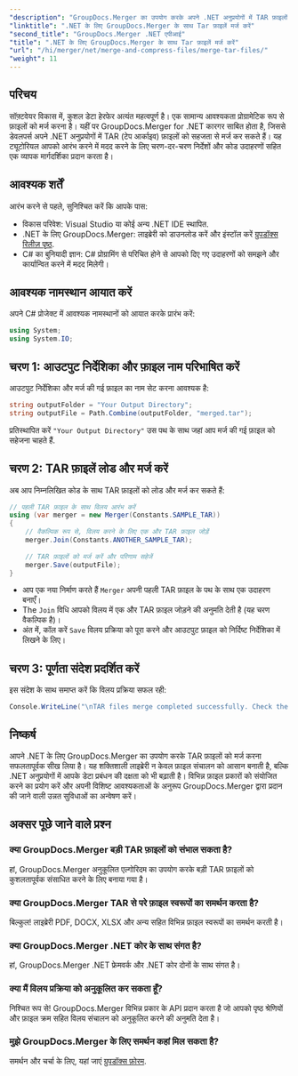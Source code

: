 ```yaml
---
"description": "GroupDocs.Merger का उपयोग करके अपने .NET अनुप्रयोगों में TAR फ़ाइलों को सहजता से मर्ज करना सीखें। यह ट्यूटोरियल कोड उदाहरण सहित एक व्यापक, चरण-दर-चरण दृष्टिकोण प्रदान करता है।"
"linktitle": ".NET के लिए GroupDocs.Merger के साथ Tar फ़ाइलें मर्ज करें"
"second_title": "GroupDocs.Merger .NET एपीआई"
"title": ".NET के लिए GroupDocs.Merger के साथ Tar फ़ाइलें मर्ज करें"
"url": "/hi/merger/net/merge-and-compress-files/merge-tar-files/"
"weight": 11
---
```


## परिचय

सॉफ़्टवेयर विकास में, कुशल डेटा हेरफेर अत्यंत महत्वपूर्ण है। एक सामान्य आवश्यकता प्रोग्रामेटिक रूप से फ़ाइलों को मर्ज करना है। यहीं पर GroupDocs.Merger for .NET कारगर साबित होता है, जिससे डेवलपर्स अपने .NET अनुप्रयोगों में TAR (टेप आर्काइव) फ़ाइलों को सहजता से मर्ज कर सकते हैं। यह ट्यूटोरियल आपको आरंभ करने में मदद करने के लिए चरण-दर-चरण निर्देशों और कोड उदाहरणों सहित एक व्यापक मार्गदर्शिका प्रदान करता है।

## आवश्यक शर्तें

आरंभ करने से पहले, सुनिश्चित करें कि आपके पास:

- विकास परिवेश: Visual Studio या कोई अन्य .NET IDE स्थापित.
- .NET के लिए GroupDocs.Merger: लाइब्रेरी को डाउनलोड करें और इंस्टॉल करें [ग्रुपडॉक्स रिलीज़ पृष्ठ](https://releases.groupdocs.com/merger/net/).
- C# का बुनियादी ज्ञान: C# प्रोग्रामिंग से परिचित होने से आपको दिए गए उदाहरणों को समझने और कार्यान्वित करने में मदद मिलेगी।

## आवश्यक नामस्थान आयात करें

अपने C# प्रोजेक्ट में आवश्यक नामस्थानों को आयात करके प्रारंभ करें:

```csharp
using System;
using System.IO;
```

## चरण 1: आउटपुट निर्देशिका और फ़ाइल नाम परिभाषित करें

आउटपुट निर्देशिका और मर्ज की गई फ़ाइल का नाम सेट करना आवश्यक है:

```csharp
string outputFolder = "Your Output Directory";
string outputFile = Path.Combine(outputFolder, "merged.tar");
```

प्रतिस्थापित करें `"Your Output Directory"` उस पथ के साथ जहां आप मर्ज की गई फ़ाइल को सहेजना चाहते हैं.

## चरण 2: TAR फ़ाइलें लोड और मर्ज करें

अब आप निम्नलिखित कोड के साथ TAR फ़ाइलों को लोड और मर्ज कर सकते हैं:

```csharp
// पहली TAR फ़ाइल के साथ विलय आरंभ करें
using (var merger = new Merger(Constants.SAMPLE_TAR))
{
    // वैकल्पिक रूप से, विलय करने के लिए एक और TAR फ़ाइल जोड़ें
    merger.Join(Constants.ANOTHER_SAMPLE_TAR);
    
    // TAR फ़ाइलों को मर्ज करें और परिणाम सहेजें
    merger.Save(outputFile);
}
```

- आप एक नया निर्माण करते हैं `Merger` अपनी पहली TAR फ़ाइल के पथ के साथ एक उदाहरण बनाएँ।
- The `Join` विधि आपको विलय में एक और TAR फ़ाइल जोड़ने की अनुमति देती है (यह चरण वैकल्पिक है)।
- अंत में, कॉल करें `Save` विलय प्रक्रिया को पूरा करने और आउटपुट फ़ाइल को निर्दिष्ट निर्देशिका में लिखने के लिए।

## चरण 3: पूर्णता संदेश प्रदर्शित करें

इस संदेश के साथ समाप्त करें कि विलय प्रक्रिया सफल रही:

```csharp
Console.WriteLine("\nTAR files merge completed successfully. Check the output in {0}", outputFolder);
```

## निष्कर्ष

आपने .NET के लिए GroupDocs.Merger का उपयोग करके TAR फ़ाइलों को मर्ज करना सफलतापूर्वक सीख लिया है। यह शक्तिशाली लाइब्रेरी न केवल फ़ाइल संचालन को आसान बनाती है, बल्कि .NET अनुप्रयोगों में आपके डेटा प्रबंधन की दक्षता को भी बढ़ाती है। विभिन्न फ़ाइल प्रकारों को संयोजित करने का प्रयोग करें और अपनी विशिष्ट आवश्यकताओं के अनुरूप GroupDocs.Merger द्वारा प्रदान की जाने वाली उन्नत सुविधाओं का अन्वेषण करें।

## अक्सर पूछे जाने वाले प्रश्न

### क्या GroupDocs.Merger बड़ी TAR फ़ाइलों को संभाल सकता है?
हां, GroupDocs.Merger अनुकूलित एल्गोरिदम का उपयोग करके बड़ी TAR फ़ाइलों को कुशलतापूर्वक संसाधित करने के लिए बनाया गया है।

### क्या GroupDocs.Merger TAR से परे फ़ाइल स्वरूपों का समर्थन करता है?
बिल्कुल! लाइब्रेरी PDF, DOCX, XLSX और अन्य सहित विभिन्न फ़ाइल स्वरूपों का समर्थन करती है।

### क्या GroupDocs.Merger .NET कोर के साथ संगत है?
हां, GroupDocs.Merger .NET फ्रेमवर्क और .NET कोर दोनों के साथ संगत है।

### क्या मैं विलय प्रक्रिया को अनुकूलित कर सकता हूँ?
निश्चित रूप से! GroupDocs.Merger विभिन्न प्रकार के API प्रदान करता है जो आपको पृष्ठ श्रेणियों और फ़ाइल क्रम सहित विलय संचालन को अनुकूलित करने की अनुमति देता है।

### मुझे GroupDocs.Merger के लिए समर्थन कहां मिल सकता है?
समर्थन और चर्चा के लिए, यहां जाएं [ग्रुपडॉक्स फ़ोरम](https://forum.groupdocs.com/c/merger/32).